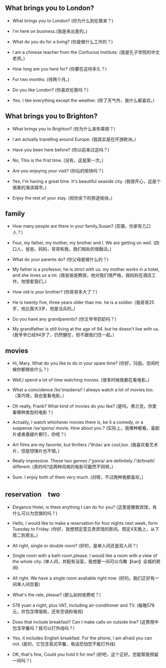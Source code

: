 ## What brings you to London?

- What brings you to London? (你为什么到伦敦来？)

* I'm here on business.(我是来出差的。)

- What do you do for a living? (你是做什么工作的？)

* I am a chinese teacher from the Confucius Institute. (我是孔子学院的中文老师。)

- How long are you here for? (你要在这待多久？)

* For two months. (待两个月。)

- Do you like London? (你喜欢伦敦吗？)

* Yes. I like everything except the weather. (除了天气外，我什么都喜欢。)

## What brings you to Brighton?

- What brings you to Brighton? (你为什么来布莱顿？)

* I am actually travelling around Europe. (我其实是在环游欧洲。)

- Have you been here before? (你以前来过这吗？)

* No, This is the frist time. (没有，这是第一次。)

- Are you enjoying your visit? (你玩的愉快吗？)

* Yes, I'm having a great time. It's beautiful seaside city. (我很开心，这是个很美的海滨城市。)

- Enjoy the rest of your stay. (祝你余下的旅途愉快。)

## family

- How many people are there in your family,Susan? (苏珊，你家有几口人？)

* Four, my father, my mother, my brother and I. We are getting on well. (四口人，爸爸，妈妈，哥哥和我，我们相处的很融洽。)

- What do your parents do? (你父母是做什么的？)

* My father is a professor, he is strict with us. my mother works in a hotel, and she loves us a lot. (我爸爸是教授，他对我们很严格，我妈妈在酒店工作，他很爱我们。)

- How old is your brother? (你哥哥多大了？)

* He is twenty five, three years older than me. he is a soldier. (我哥哥25岁，他比我大3岁，他是当兵的。)

- Do you have any grandparents? (你又爷爷奶奶吗？)

* My grandfather is still living at the age of 94. but he doesn't live with us. (我爷爷已经94岁了，仍然健在，但不跟我们住一起。)

## movies

- Hi, Mary. What do you like to do in your spare time? (你好，玛丽。空闲时候你都做些什么？)

* Well,I spend a lot of time watching movies. (很多时候我都在看电影。)

- What a coincidence /ko'ɪnsɪdəns/! I always watch a lot of movies too. （真巧呀，我也爱看电影。）

* Oh really, Frank? What kind of movies do you like? (是吗，弗兰克，你爱看哪种类型的电影？)

- Actually, I watch whichever movies there is, be it a comedy, or a suspense /sə'spɛns/ movie. How about you ?  (实际上，我哪种都看，喜剧片或者悬疑片都行，你呢？)

* Art films are my favorite, but thrillers /'θrɪlɚ/ are cool,too. (我喜欢看艺术片，但是惊悚片也不错。)

- Really impressive. These two genres /'ʒɑnrə/ are definitely /'dɛfɪnətli/ different. (真的吗?这两种风格的电影可截然不同呀。)

* Sure. I enjoy both of them very much. (对呀，不过两种我都喜欢。)

## reservation　two

- Elegance Hotel, is there anything I can do for you? (这里是雅致宾馆，有什么可以为您做的吗？)

* Hello, I would like to make a reservation for four nights next week, form Tuesday to Friday. (你好，我想预定意见贵宾馆的房间。预定4天晚上，从下周二到周五。)

- All right, single or double room? (好的，是单人间还是双人间？)

* Single room with a bath room,please. I would like a room with a view of the whole city. (单人间，并配有浴室，我想要一间可以鸟瞰【kan】全城的房间)

- All right. We have a single room avaliable right now. (好的。我们正好有一间单人间空着)

* What's the rate, please? (那么如何收费呢？)

- 578 yuan a night, plus VAT, including air-conditioner and TV. (每晚578元，并包含增值税，还有空调和电视)

* Does that include breakfast? Can I make calls on outside line? (这费用中包含早餐吗？我可以打外线吗？)

- Yes, it includes English breakfast. For the phone, I am afraid you can not. (是的，它包含英式早餐，电话恐怕您不能打外线)

* OK, that's fine, Could you hold it for me? (好吧，这个正好。您能帮我预留一间吗？)
